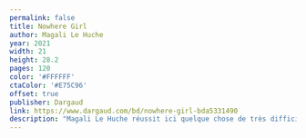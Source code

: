 ```yaml
---
permalink: false
title: Nowhere Girl
author: Magali Le Huche
year: 2021
width: 21
height: 28.2
pages: 120
color: '#FFFFFF'
ctaColor: '#E75C96'
offset: true
publisher: Dargaud
link: https://www.dargaud.com/bd/nowhere-girl-bda5331490
description: "Magali Le Huche réussit ici quelque chose de très difficile : décrire la relation intime que l'on peut nouer avec une voix, ou plutôt quatre. Seule une amoureuse des <i>Beatles</i> peut parler avec sincérité de l'exaltation absolue que vit chaque fan, hier comme aujourd'hui, en tissant sa relation au groupe au fil de sa propre vie."
---
```

